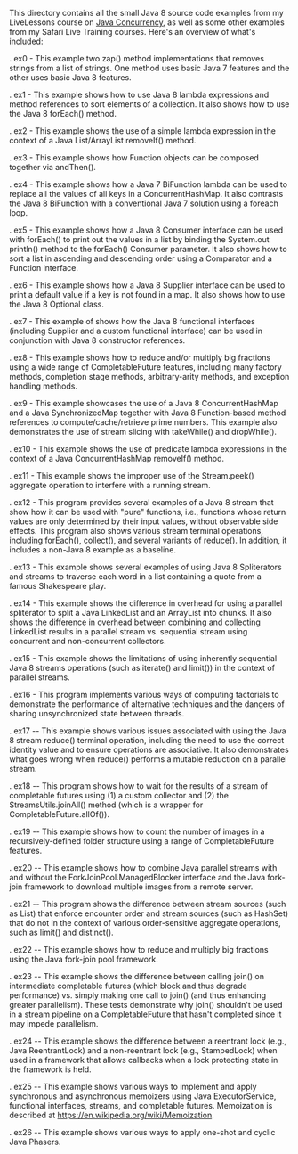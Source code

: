 This directory contains all the small Java 8 source code examples from
my LiveLessons course on [Java
Concurrency](http://www.dre.vanderbilt.edu/~schmidt/LiveLessons/CPiJava/),
as well as some other examples from my Safari Live Training courses.
Here's an overview of what's included:

. ex0 - This example two zap() method implementations that removes
  strings from a list of strings.  One method uses basic Java 7
  features and the other uses basic Java 8 features.

. ex1 - This example shows how to use Java 8 lambda expressions and
  method references to sort elements of a collection.  It also shows
  how to use the Java 8 forEach() method.
  
. ex2 - This example shows the use of a simple lambda expression in
  the context of a Java List/ArrayList removeIf() method.
  
. ex3 - This example shows how Function objects can be composed
  together via andThen().
  
. ex4 - This example shows how a Java 7 BiFunction lambda can be used
  to replace all the values of all keys in a ConcurrentHashMap.  It
  also contrasts the Java 8 BiFunction with a conventional Java 7
  solution using a foreach loop.

. ex5 - This example shows how a Java 8 Consumer interface can be used
  with forEach() to print out the values in a list by binding the
  System.out println() method to the forEach() Consumer parameter.  It
  also shows how to sort a list in ascending and descending order
  using a Comparator and a Function interface.

. ex6 - This example shows how a Java 8 Supplier interface can be used
  to print a default value if a key is not found in a map.  It also
  shows how to use the Java 8 Optional class.
  
. ex7 - This example of shows how the Java 8 functional interfaces
  (including Supplier and a custom functional interface) can be used
  in conjunction with Java 8 constructor references.
  
. ex8 - This example shows how to reduce and/or multiply big fractions
  using a wide range of CompletableFuture features, including many
  factory methods, completion stage methods, arbitrary-arity methods,
  and exception handling methods.

. ex9 - This example showcases the use of a Java 8 ConcurrentHashMap
  and a Java SynchronizedMap together with Java 8 Function-based
  method references to compute/cache/retrieve prime numbers.  This
  example also demonstrates the use of stream slicing with takeWhile()
  and dropWhile().

. ex10 - This example shows the use of predicate lambda expressions in
  the context of a Java ConcurrentHashMap removeIf() method.

. ex11 - This example shows the improper use of the Stream.peek()
  aggregate operation to interfere with a running stream.

. ex12 - This program provides several examples of a Java 8 stream
  that show how it can be used with "pure" functions, i.e., functions
  whose return values are only determined by their input values,
  without observable side effects.  This program also shows various
  stream terminal operations, including forEach(), collect(), and
  several variants of reduce().  In addition, it includes a non-Java 8
  example as a baseline.

. ex13 - This example shows several examples of using Java 8
  Spliterators and streams to traverse each word in a list containing
  a quote from a famous Shakespeare play.

. ex14 - This example shows the difference in overhead for using a
  parallel spliterator to split a Java LinkedList and an ArrayList
  into chunks.  It also shows the difference in overhead between
  combining and collecting LinkedList results in a parallel stream
  vs. sequential stream using concurrent and non-concurrent
  collectors.

. ex15 - This example shows the limitations of using inherently
  sequential Java 8 streams operations (such as iterate() and limit())
  in the context of parallel streams.

. ex16 - This program implements various ways of computing factorials
  to demonstrate the performance of alternative techniques and the
  dangers of sharing unsynchronized state between threads.

. ex17 -- This example shows various issues associated with using the
  Java 8 stream reduce() terminal operation, including the need to use
  the correct identity value and to ensure operations are associative.
  It also demonstrates what goes wrong when reduce() performs a
  mutable reduction on a parallel stream.

. ex18 -- This program shows how to wait for the results of a stream
  of completable futures using (1) a custom collector and (2) the
  StreamsUtils.joinAll() method (which is a wrapper for
  CompletableFuture.allOf()).

. ex19 -- This example shows how to count the number of images in a
  recursively-defined folder structure using a range of
  CompletableFuture features.

. ex20 -- This example shows how to combine Java parallel streams with
  and without the ForkJoinPool.ManagedBlocker interface and the Java
  fork-join framework to download multiple images from a remote
  server.

. ex21 -- This program shows the difference between stream sources
  (such as List) that enforce encounter order and stream sources (such
  as HashSet) that do not in the context of various order-sensitive
  aggregate operations, such as limit() and distinct().

. ex22 -- This example shows how to reduce and multiply big fractions
  using the Java fork-join pool framework.

. ex23 -- This example shows the difference between calling join() on
  intermediate completable futures (which block and thus degrade
  performance) vs. simply making one call to join() (and thus
  enhancing greater parallelism).  These tests demonstrate why join()
  shouldn't be used in a stream pipeline on a CompletableFuture that
  hasn't completed since it may impede parallelism.

. ex24 -- This example shows the difference between a reentrant lock
  (e.g., Java ReentrantLock) and a non-reentrant lock (e.g.,
  StampedLock) when used in a framework that allows callbacks when a
  lock protecting state in the framework is held.

. ex25 -- This example shows various ways to implement and apply
  synchronous and asynchronous memoizers using Java ExecutorService,
  functional interfaces, streams, and completable futures.
  Memoization is described at https://en.wikipedia.org/wiki/Memoization.

. ex26 -- This example shows various ways to apply one-shot and cyclic
  Java Phasers.
